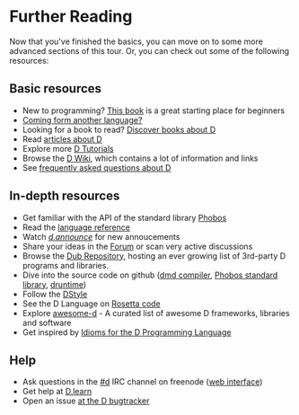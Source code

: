 Further Reading
===============

Now that you've finished the basics, you can move on to some more advanced sections of this tour. Or, you can check out some of the following resources:

Basic resources
---------------

* New to programming? [This book](http://ddili.org/ders/d.en/index.html) is a great starting place for beginners
* [Coming form another language?](http://wiki.dlang.org/Coming_From)
* Looking for a book to read? [Discover books about D](https://wiki.dlang.org/Books)
* Read [articles about D](http://dlang.org/articles.html)
* Explore more [D Tutorials](https://wiki.dlang.org/Tutorials)
* Browse the [D Wiki](https://wiki.dlang.org/), which contains a lot of information and links
* See [frequently asked questions about D](http://dlang.org/faq.html)

In-depth resources
------------------

* Get familiar with the API of the standard library [Phobos](https://dlang.org/phobos)
* Read the [language reference](https://dlang.org/spec/)
* Watch [_d.announce_](http://forum.dlang.org/group/announce) for new annoucements
* Share your ideas in the [Forum](https://forum.dlang.org/) or scan very active discussions
* Browse the [Dub Repository](https://code.dlang.org), hosting an ever growing list of 3rd-party D programs and libraries.
* Dive into the source code on github ([dmd compiler](https://github.com/dlang/dmd), [Phobos standard library](https://github.com/dlang/phobos), [druntime](https://github.com/dlang/druntime))
* Follow the [DStyle](http://dlang.org/dstyle.html)
* See the D Language on [Rosetta code](http://rosettacode.org/wiki/Category:D)
* Explore [awesome-d](https://github.com/zhaopuming/awesome-d/blob/master/README.md) - A curated list of awesome D frameworks, libraries and software
* Get inspired by [Idioms for the D Programming Language](https://p0nce.github.io/d-idioms/)

Help
----

* Ask questions in the [#d](irc://irc.freenode.net/d) IRC channel on freenode ([web interface](https://kiwiirc.com/client/irc.freenode.net/d))
* Get help at [D.learn](http://forum.dlang.org/group/learn)
* Open an issue [at the D bugtracker](https://issues.dlang.org)
